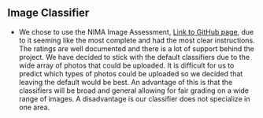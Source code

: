 ## Image Classifier
+ We chose to use the NIMA Image Assessment, [Link to GitHub page](https://github.com/idealo/image-quality-assessment),
due to it seeming like the most complete and had the most clear instructions. The ratings are well documented and there 
is a lot of support behind the project. We have decided to stick with the default classifiers due to the wide array of photos
 that could be uploaded. It is difficult for us to predict which types of photos could be uploaded so we decided 
 that leaving the default would be best. An advantage of this is that the classifiers will be broad and general allowing for 
 fair grading on a wide range of images. A disadvantage is our classifier does not specialize in one area. 
